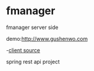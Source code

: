 # fmanager
fmanager server side

demo:http://www.gushenwo.com

-[client source](https://github.com/Codefans-fan/FManager)

spring rest api project


